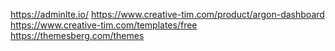 https://adminlte.io/
https://www.creative-tim.com/product/argon-dashboard
https://www.creative-tim.com/templates/free
https://themesberg.com/themes